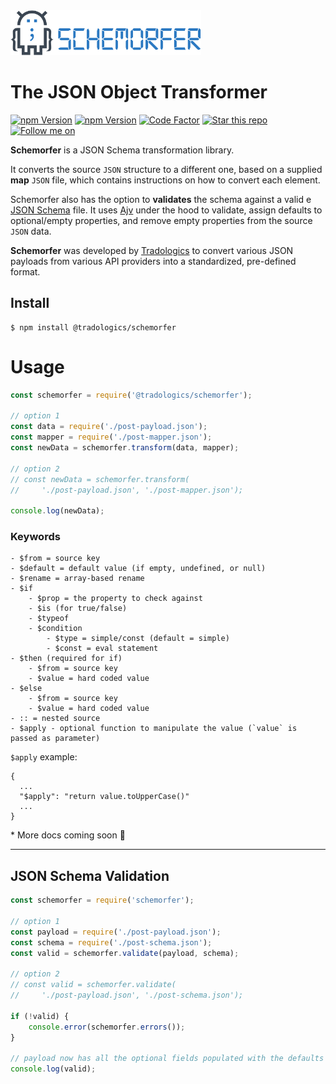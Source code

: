 <img src="https://github.com/tradologics/schemorfer/blob/main/assets/logo.png?raw=true" height="72">

# The JSON Object Transformer

<a href="https://tradologics.com/opensource"><img alt="npm Version" src="https://img.shields.io/badge/By-Tradologics-7269a6"></a>
<a href="https://www.npmjs.com/package/@tradologics/schemorfer"><img alt="npm Version" src="https://badge.fury.io/js/%40tradologics%2Fschemorfer.svg"></a>
<a href="https://www.codefactor.io/repository/github/tradologics/schemorfer"><img alt="Code Factor" src="https://www.codefactor.io/repository/github/tradologics/schemorfer/badge"></a>
<a href="https://github.com/tradologics/schemorfer"><img alt="Star this repo" src="https://img.shields.io/github/stars/tradologics/schemorfer.svg?style=social&label=Star&maxAge=60"></a>
<a href="https://twitter.com/aroussi"><img alt="Follow me on" src="https://img.shields.io/twitter/follow/tradologics.svg?style=social&label=Follow&maxAge=60"></a>


**Schemorfer** is a JSON Schema transformation library.

It converts the source `JSON` structure to a different one, based on a supplied **map** `JSON` file, which contains instructions on how to convert each element.

Schemorfer also has the option to **validates** the schema against a valid e [JSON Schema](https://json-schema.org/understanding-json-schema/index.html) file. It uses [Ajv](https://github.com/ajv-validator/ajv) under the hood to validate, assign defaults to optional/empty properties, and remove empty properties from the source `JSON` data.

**Schemorfer** was developed by [Tradologics](https://tradologics.com) to convert various JSON payloads from various API providers into a standardized, pre-defined format.

## Install

```
$ npm install @tradologics/schemorfer
```

# Usage

```javascript
const schemorfer = require('@tradologics/schemorfer');

// option 1
const data = require('./post-payload.json');
const mapper = require('./post-mapper.json');
const newData = schemorfer.transform(data, mapper);

// option 2
// const newData = schemorfer.transform(
//     './post-payload.json', './post-mapper.json');

console.log(newData);
```


### Keywords

```
- $from = source key
- $default = default value (if empty, undefined, or null)
- $rename = array-based rename
- $if
    - $prop = the property to check against
    - $is (for true/false)
    - $typeof
    - $condition
        - $type = simple/const (default = simple)
        - $const = eval statement
- $then (required for if)
    - $from = source key
    - $value = hard coded value
- $else
    - $from = source key
    - $value = hard coded value
- :: = nested source
- $apply - optional function to manipulate the value (`value` is passed as parameter)
```

`$apply` example:
```
{
  ...
  "$apply": "return value.toUpperCase()"
  ...
}
```
\* More docs coming soon 🙂

---

## JSON Schema Validation

```javascript
const schemorfer = require('schemorfer');

// option 1
const payload = require('./post-payload.json');
const schema = require('./post-schema.json');
const valid = schemorfer.validate(payload, schema);

// option 2
// const valid = schemorfer.validate(
//     './post-payload.json', './post-schema.json');

if (!valid) {
    console.error(schemorfer.errors());
}

// payload now has all the optional fields populated with the defaults
console.log(valid);
```

